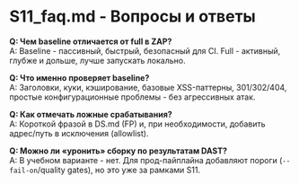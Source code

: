 # S11_faq.md - Вопросы и ответы

**Q: Чем baseline отличается от full в ZAP?**  
A: Baseline - пассивный, быстрый, безопасный для CI. Full - активный, глубже и дольше, лучше запускать локально.

**Q: Что именно проверяет baseline?**  
A: Заголовки, куки, кэширование, базовые XSS-паттерны, 301/302/404, простые конфигурационные проблемы - без агрессивных атак.

**Q: Как отмечать ложные срабатывания?**  
A: Короткой фразой в DS.md (FP) и, при необходимости, добавить адрес/путь в исключения (allowlist).

**Q: Можно ли «уронить» сборку по результатам DAST?**  
A: В учебном варианте - нет. Для прод-пайплайна добавляют пороги (`--fail-on`/quality gates), но это уже за рамками S11.
